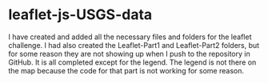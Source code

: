 # leaflet-js-USGS-data


I have created and added all the necessary files and folders for the leaflet challenge. I had also created the Leaflet-Part1 and Leaflet-Part2 folders, but for some reason they are not showing up when I push to the repository in GitHub. It is all completed except for the legend. The legend is not there on the map because the code for that part is not 
working for some reason. 
